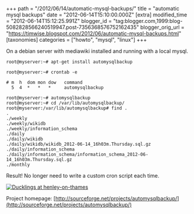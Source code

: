 +++
path = "/2012/06/14/automatic-mysql-backups/"
title = "automatic mysql backups"
date = "2012-06-14T15:10:00.000Z"
[extra]
modified_time = "2012-06-14T15:12:25.991Z"
blogger_id = "tag:blogger.com,1999:blog-5082828566240519947.post-7356368576752162435"
blogger_orig_url = "https://timwise.blogspot.com/2012/06/automatic-mysql-backups.html"
[taxonomies]
categories = ["howto", "mysql", "linux"]
+++

On a debian server with mediawiki installed and running with a local mysql.

```
root@myserver:~# apt-get install automysqlbackup

root@myserver:~# crontab -e

# m  h  dom mon dow   command
  5  4  *   *   *     automysqlbackup

root@myserver:~# automysqlbackup
root@myserver:~# cd /var/lib/automysqlbackup/
root@myserver:/var/lib/automysqlbackup# find .
.
./weekly
./weekly/wikidb
./weekly/information_schema
./daily
./daily/wikidb
./daily/wikidb/wikidb_2012-06-14_16h03m.Thursday.sql.gz
./daily/information_schema
./daily/information_schema/information_schema_2012-06-14_16h03m.Thursday.sql.gz
./monthly
```

Result! No longer need to write a custom cron script each time.

<div class="flickr-pic">
<a href="https://www.flickr.com/photos/tim_abell/7255107648/"><img
src="https://live.staticflickr.com/7226/7255107648_929530d9e0.jpg" alt="Ducklings at henley-on-thames"></a>
</div>

Project homepage:
[http://sourceforge.net/projects/automysqlbackup/](http://sourceforge.net/projects/automysqlbackup/)
